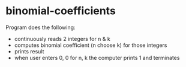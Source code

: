 # binomial-coefficients
Program does the following:
  - continuously reads 2 integers for n & k
  - computes binomial coefficient (n choose k) for those integers
  - prints result
  - when user enters 0, 0 for n, k the computer prints 1 and terminates
